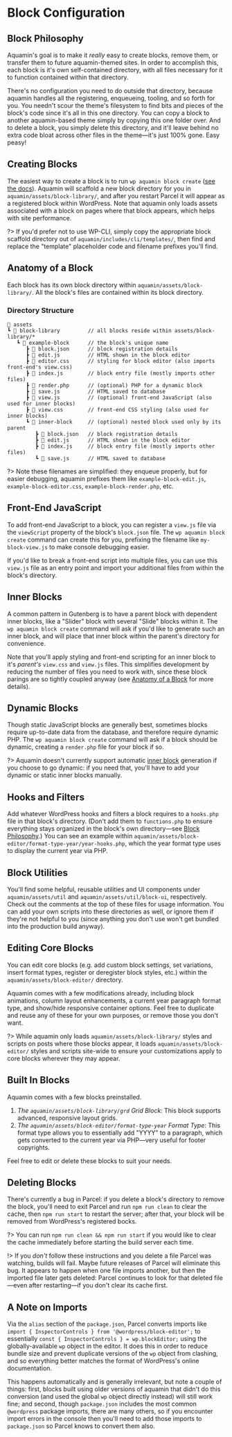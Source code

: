 # Block Configuration

## Block Philosophy

Aquamin's goal is to make it _really_ easy to create blocks, remove them, or transfer them to future aquamin-themed sites. In order to accomplish this, each block is it's own self-contained directory, with all files necessary for it to function contained within that directory.

There's no configuration you need to do outside that directory, because aquamin handles all the registering, enqueueing, tooling, and so forth for you. You needn't scour the theme's filesystem to find bits and pieces of the block's code since it's all in this one directory. You can copy a block to another aquamin-based theme simply by copying this one folder over. And to delete a block, you simply delete this directory, and it'll leave behind no extra code bloat across other files in the theme—it's just 100% gone. Easy peasy!

## Creating Blocks

The easiest way to create a block is to run `wp aquamin block create` ([see the docs](/features/wp-cli#wp-aquamin-block-create)). Aquamin will scaffold a new block directory for you in `aquamin/assets/block-library/`, and after you restart Parcel it will appear as a registered block within WordPress. Note that aquamin only loads assets associated with a block on pages where that block appears, which helps with site performance.

?> If you'd prefer not to use WP-CLI, simply copy the appropriate block scaffold directory out of `aquamin/includes/cli/templates/`, then find and replace the "template" placeholder code and filename prefixes you'll find.

## Anatomy of a Block

Each block has its own block directory within `aquamin/assets/block-library/`. All the block's files are contained within its block directory.

### Directory Structure

```
📂 assets
┗ 📂 block-library         // all blocks reside within assets/block-library/*
   ┗ 📂 example-block      // the block's unique name
      ┣ 📄 block.json      // block registration details
      ┣ 📄 edit.js         // HTML shown in the block editor
      ┣ 📄 editor.css      // styling for block editor (also imports front-end's view.css)
      ┣ 📄 index.js        // block entry file (mostly imports other files)
      ┣ 📄 render.php      // (optional) PHP for a dynamic block
      ┣ 📄 save.js         // HTML saved to database
      ┣ 📄 view.js         // (optional) front-end JavaScript (also used for inner blocks)
      ┣ 📄 view.css        // front-end CSS styling (also used for inner blocks)
      ┗ 📂 inner-block     // (optional) nested block used only by its parent
         ┣ 📄 block.json   // block registration details
         ┣ 📄 edit.js      // HTML shown in the block editor
         ┣ 📄 index.js     // block entry file (mostly imports other files)
         ┗ 📄 save.js      // HTML saved to database
```
?> Note these filenames are simplified: they enqueue properly, but for easier debugging, aquamin prefixes them like `example-block-edit.js`, `example-block-editor.css`, `example-block-render.php`, etc.

## Front-End JavaScript

To add front-end JavaScript to a block, you can register a `view.js` file via the `viewScript` property of the block's `block.json` file. The `wp aquamin block create` command can create this for you, prefixing the filename like `my-block-view.js` to make console debugging easier.

If you'd like to break a front-end script into multiple files, you can use this `view.js` file as an entry point and import your additional files from within the block's directory.

## Inner Blocks

A common pattern in Gutenberg is to have a parent block with dependent inner blocks, like a "Slider" block with several "Slide" blocks within it. The `wp aquamin block create` command will ask if you'd like to generate such an inner block, and will place that inner block within the parent's directory for convenience.

Note that you'll apply styling and front-end scripting for an inner block to it's _parent's_ `view.css` and `view.js` files. This simplifies development by reducing the number of files you need to work with, since these block parings are so tightly coupled anyway (see [Anatomy of a Block](#anatomy-of-a-block) for more details).

## Dynamic Blocks

Though static JavaScript blocks are generally best, sometimes blocks require up-to-date data from the database, and therefore require dynamic PHP. The `wp aquamin block create` command will ask if a block should be dynamic, creating a `render.php` file for your block if so.

?> Aquamin doesn't currently support automatic [inner block](#inner-blocks) generation if you choose to go dynamic: if you need that, you'll have to add your dynamic or static inner blocks manually.

## Hooks and Filters

Add whatever WordPress hooks and filters a block requires to a `hooks.php` file in that block's directory. (Don't add them to `functions.php` to ensure everything stays organized in the block's own directory—see [Block Philosophy](#block-philosophy).) You can see an example within `aquamin/assets/block-editor/format-type-year/year-hooks.php`, which the year format type uses to display the current year via PHP.

## Block Utilities

You'll find some helpful, reusable utilities and UI components under `aquamin/assets/util` and `aquamin/assets/util/block-ui`, respectively. Check out the comments at the top of these files for usage information. You can add your own scripts into these directories as well, or ignore them if they're not helpful to you (since anything you don't use won't get bundled into the production build anyway).

## Editing Core Blocks

You can edit core blocks (e.g. add custom block settings, set variations, insert format types, register or deregister block styles, etc.) within the `aquamin/assets/block-editor/` directory.

Aquamin comes with a few modifications already, including block animations, column layout enhancements, a current year paragraph format type, and show/hide responsive container options. Feel free to duplicate and reuse any of these for your own purposes, or remove those you don't want.

?> While aquamin only loads  `aquamin/assets/block-library/` styles and scripts on posts where those blocks appear, it loads `aquamin/assets/block-editor/` styles and scripts site-wide to ensure your customizations apply to core blocks wherever they may appear.

## Built In Blocks

Aquamin comes with a few blocks preinstalled.

1. *The `aquamin/assets/block-library/grd` Grid Block*: This block supports advanced, responsive layout grids.
2. *The `aquamin/assets/block-editor/format-type-year` Format Type*: This format type allows you to essentially add "YYYY" to a paragraph, which gets converted to the current year via PHP—very useful for footer copyrights.

Feel free to edit or delete these blocks to suit your needs.

## Deleting Blocks

There's currently a bug in Parcel: if you delete a block's directory to remove the block, you'll need to exit Parcel and run `npm run clean` to clear the cache, then `npm run start` to restart the server; after that, your block will be removed from WordPress's registered bocks.

?> You can run `npm run clean && npm run start` if you would like to clear the cache immediately before starting the build server each time.

!> If you _don't_ follow these instructions and you delete a file Parcel was watching, builds will fail. Maybe future releases of Parcel will eliminate this bug. It appears to happen when one file imports another, but then the imported file later gets deleted: Parcel continues to look for that deleted file—even after restarting—if you don't clear its cache first.

## A Note on Imports

Via the `alias` section of the `package.json`, Parcel converts imports like `import { InspectorControls } from '@wordpress/block-editor';` to essentially `const { InspectorControls } = wp.blockEditor;` using the globally-available `wp` object in the editor. It does this in order to reduce bundle size and prevent duplicate versions of the `wp` object from clashing, and so everything better matches the format of WordPress's online documentation.

This happens automatically and is generally irrelevant, but note a couple of things: first, blocks built using older versions of aquamin that didn't do this conversion (and used the global `wp` object directly instead) will still work fine; and second, though `package.json` includes the most common `@wordpress` package imports, there are many others, so if you encounter import errors in the console then you'll need to add those imports to `package.json` so Parcel knows to convert them also.